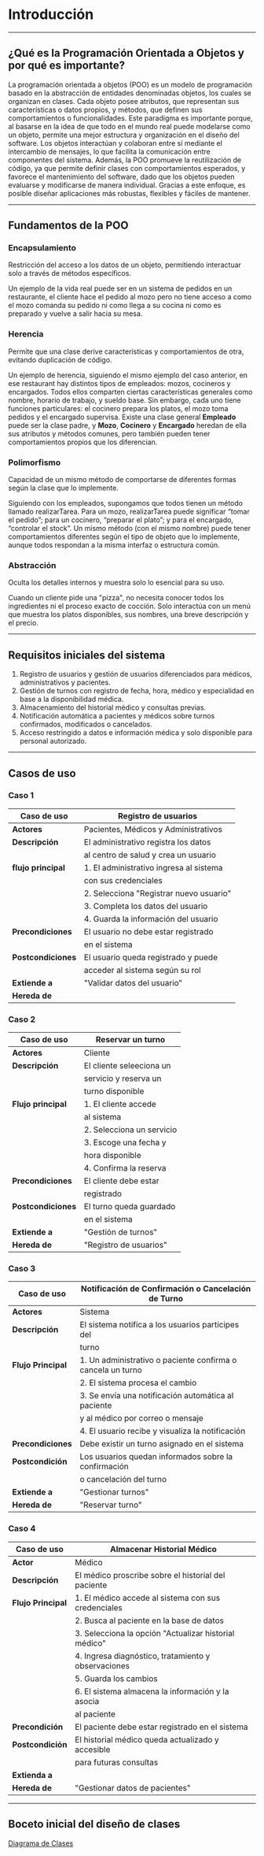 # Introducción 

---
## ¿Qué es la Programación Orientada a Objetos y por qué es importante?  
La programación orientada a objetos (POO) es un modelo de programación basado en la abstracción de entidades denominadas objetos, los cuales se organizan en clases. Cada objeto posee atributos, que representan sus características o datos propios, y métodos, que definen sus comportamientos o funcionalidades.
Este paradigma es importante porque, al basarse en la idea de que todo en el mundo real puede modelarse como un objeto, permite una mejor estructura y organización en el diseño del software. Los objetos interactúan y colaboran entre sí mediante el intercambio de mensajes, lo que facilita la comunicación entre componentes del sistema. Además, la POO promueve la reutilización de código, ya que permite definir clases con comportamientos esperados, y favorece el mantenimiento del software, dado que los objetos pueden evaluarse y modificarse de manera individual. Gracias a este enfoque, es posible diseñar aplicaciones más robustas, flexibles y fáciles de mantener.

---
## Fundamentos de la POO  
### Encapsulamiento  
Restricción del acceso a los datos de un objeto, permitiendo interactuar solo a través de métodos específicos.

Un ejemplo de la vida real puede ser en un sistema de pedidos en un restaurante, el cliente hace el pedido al mozo pero no tiene acceso a como el mozo comanda su pedido ni como llega a su cocina ni como es preparado y vuelve a salir hacia su mesa.
### Herencia  
Permite que una clase derive características y comportamientos de otra, evitando duplicación de código. 

Un ejemplo de herencia, siguiendo el mismo ejemplo del caso anterior, en ese restaurant hay distintos tipos de empleados: mozos, cocineros y encargados. Todos ellos comparten ciertas características generales como nombre, horario de trabajo, y sueldo base. Sin embargo, cada uno tiene funciones particulares: el cocinero prepara los platos, el mozo toma pedidos y el encargado supervisa. Existe una clase general **Empleado** puede ser la clase padre, y **Mozo**, **Cocinero** y **Encargado** heredan de ella sus atributos y métodos comunes, pero también pueden tener comportamientos propios que los diferencian.
### Polimorfismo  
Capacidad de un mismo método de comportarse de diferentes formas según la clase que lo implemente.

Siguiendo con los empleados, supongamos que todos tienen un método llamado realizarTarea. Para un mozo, realizarTarea puede significar “tomar el pedido”; para un cocinero, “preparar el plato”; y para el encargado, “controlar el stock”. Un mismo método (con el mismo nombre) puede tener comportamientos diferentes según el tipo de objeto que lo implemente, aunque todos respondan a la misma interfaz o estructura común.
### Abstracción  
Oculta los detalles internos y muestra solo lo esencial para su uso.

Cuando un cliente pide una "pizza", no necesita conocer todos los ingredientes ni el proceso exacto de cocción. Solo interactúa con un menú que muestra los platos disponibles, sus nombres, una breve descripción y el precio.

---
## Requisitos iniciales del sistema  
1. Registro de usuarios y gestión de usuarios diferenciados para médicos, administrativos y pacientes.  
2. Gestión de turnos con registro de fecha, hora, médico y especialidad en base a la disponibilidad médica.   
3. Almacenamiento del historial médico y consultas previas.  
4. Notificación automática a pacientes y médicos sobre turnos confirmados, modificados o cancelados.  
5. Acceso restringido a datos e información médica y solo disponible para personal autorizado.

---
## Casos de uso  

### Caso 1
   
| Caso de uso        | Registro de usuarios                   |
|--------------------|----------------------------------------|
| **Actores**        | Pacientes, Médicos y Administrativos   |
| **Descripción**    | El administrativo registra los datos   |
|                    | al centro de salud y crea un usuario   |
| **flujo principal**| 1. El administrativo ingresa al sistema|
|                    | con sus credenciales                   |
|                    | 2. Selecciona "Registrar nuevo usuario"|
|                    | 3. Completa los datos del usuario      |
|                    | 4. Guarda la información del usuario   |
| **Precondiciones** | El usuario no debe estar registrado    |
|                    | en el sistema                          |
| **Postcondiciones**| El usuario queda registrado y puede    |
|                    | acceder al sistema según su rol        |
| **Extiende a**     | "Validar datos del usuario"            |
| **Hereda de**      |                                        |


### Caso 2

| **Caso de uso**    | Reservar un turno       |                         
|--------------------|-------------------------|
| **Actores**        | Cliente                 |
| **Descripción**    | El cliente seleeciona un|
|                    | servicio y reserva un   |
|                    | turno disponible        |
| **Flujo principal**| 1. El cliente accede    |  
|                    | al sistema              |
|                    | 2. Selecciona un servicio|
|                    | 3. Escoge una fecha y   |
|                    | hora disponible         |
|                    | 4. Confirma la reserva  |
| **Precondiciones** | El cliente debe estar   | 
|                    | registrado              |
|**Postcondiciones** | El turno queda guardado |
|                    | en el sistema           |
| **Extiende a**     | "Gestión de turnos"     |
| **Hereda de**      | "Registro de usuarios"  |

### Caso 3
| **Caso de uso**      | Notificación de Confirmación o Cancelación de Turno |
|--------------------- |-----------------------------------------------------|
| **Actores**          | Sistema                                             |
| **Descripción**      | El sistema notifica a los usuarios participes del   |
|                      | turno                                               |
| **Flujo Principal**  | 1. Un administrativo o paciente confirma o cancela un turno|
|                      | 2. El sistema procesa el cambio                     |
|                      | 3. Se envía una notificación automática al paciente |
|                      | y al médico por correo o mensaje                    |
|                      | 4. El usuario recibe y visualiza la notificación    |
| **Precondiciones**   | Debe existir un turno asignado en el sistema        |
| **Postcondición**    | Los usuarios quedan informados sobre la confirmación|
|                      | o cancelación del turno                             |
| **Extiende a**       | "Gestionar turnos"                                  |
| **Hereda de**       | "Reservar turno"                                    |

### Caso 4
| **Caso de uso**      | Almacenar Historial Médico                          |
|----------------------|-----------------------------------------------------|
| **Actor**            | Médico                                              |
| **Descripción**      | El médico proscribe sobre el historial del paciente |
| **Flujo Principal**  | 1. El médico accede al sistema con sus credenciales |
|                      | 2. Busca al paciente en la base de datos            |
|                      | 3. Selecciona la opción "Actualizar historial médico"|
|                      | 4. Ingresa diagnóstico, tratamiento y observaciones  |
|                      | 5. Guarda los cambios                                |
|                      | 6. El sistema almacena la información y la asocia    |
|                      |    al paciente                                       |
| **Precondición**     | El paciente debe estar registrado en el sistema     |
| **Postcondición**    | El historial médico queda actualizado y accesible   |
|                      | para futuras consultas                              |
| **Extienda a**       |                                                     |
| **Hereda de**        | "Gestionar datos de pacientes"                      |

---






## Boceto inicial del diseño de clases  
[Diagrama de Clases](https://viewer.diagrams.net/?tags=%7B%7D&lightbox=1&highlight=FFB371&edit=_blank&layers=1&nav=1&title=Diagrama%20sin%20t%C3%ADtulo.drawio&dark=0#R%3Cmxfile%3E%3Cdiagram%20id%3D%22C5RBs43oDa-KdzZeNtuy%22%20name%3D%22Page-1%22%3E7V1bd5s4EP41Pmf3wTncHT8mzqXdTXqyTXfb7psCsq0WI6%2FASdxfv%2BJqkGQsEzA24bQ9RQIE6BvNjD7NyAN9sni9JWA5v8cOdAea4rwO9KuBpqmKqdD%2Fwpp1UjPStbhmRpCT1G0qHtEvmN6a1K6QA%2F3ChQHGboCWxUobex60g0IdIAS%2FFC%2BbYrf41CWYQa7i0QYuX%2FsVOcE8rj3XRpv6DxDN5umTVWscn1mA9OLkS%2Fw5cPBLrkq%2FHugTgnEQHy1eJ9ANey%2Ftl68f11%2Fdu5%2FW7R9%2F%2Bf%2BBvy%2F%2F%2FPLpn2Hc2M0%2Bt2SfQKAXVG7618%2FpzYd%2FjB%2Fflg83f70otxdPfwyTW5Rn4K6S%2FvrbXwGCcPLJwTrtR%2F8FLVzg0dLlFHvBY3JGpWXgoplHj236epDQimdIAkQhuEhOBHhJa%2B05cp07sMar8CP8ANg%2F09LlHBP0izYL3KRNepoEiTRpVuGKx%2FBOWq3QWgJ9es1D2jNqVnUH%2FCC5xsauC5Y%2BespeeAHIDHmXOAjwIm0IrzwHOkkpgzoqBAT%2FzIQnvH%2BKXHeCXUyirtGnU2jZdnZl7owS%2FQnPJL13k7vTgVOwcsOvl8Q3kYOwd%2BFrTroTvG8hXsCArOklyVltlOCbDt6k%2BLIZCOo4qZvnBoGmWskATAbfLGs6e9pnOliBN6N9unmcxjxOEzzPEj2PeRxwqRx5IICXISp%2BXqzpQe5LN1WRsO8h%2BCon%2BJ%2Fw4olATu5pVwc5GXfhNNgq4f4S2Mib3UXXXBmbms%2FJt4ZVmN47dSPpmiPHgV4kfQEIQCygocgtMfKCqDPMS%2FqXdtlEOTMHJn2hCS2rmzL9G15Oggn2qPgBFEkQpNL%2FAn2xbJUqgt2ytS5itlOWSkSpAOq%2BCGocglefPnYOvhK9NA8WbnLYFMim1jLIOgfyDbTnIHRIQsXjUXgWiH40b6964N8C%2FOj8cMB7%2F36fP5Lpuf5wvR5%2BsH4ocHQv0M%2BT0Pjb7xxpDkFZ8LcirSpG21DrHKTQoT58UqQ9N8cz7AH3elPLdNrmmjsc4hx5aT9gEKwTFxKsqOBk%2FRmeha8o%2BJY7%2Fh42RRGLS1evSctRYV3AIHy5CgjQD8QrYsOSntDFSBHoggA9Fx9a4po9hLK5ccv0cdEtG6ZeYdoEdbVnMEjuys8gmIY0hfHvTKah%2BAO5hi4IAevcZcnY2frCmsk8x9DL38sUf%2BC263W99Hp6EL9xVYdzO7acQiPAh4OJPrhUQa%2FX6tVruuxkpynfxeAQ5yB2UTShzqklfrK5A%2F8FRTLSiAngXyL9N1Q5odB5odAFAuCCJ%2Bg%2BYB8FCIftk%2FhaRjDamnWopuS047whY2W2Yquoolh%2F2xiosPg9f25jrqJSTfYqtgslnaFtGYJvNFjDjCRgiYR9LdZQZRqy5CxWXUqfn6N%2BxuFNvz3QcRiyZfR4SP%2FdhzbgYuwgGyc1F84Ceb93ziY0pu2tA3qxwvczOag%2FeshGgDxCP9Sk3USyAQ0%2FbttuWxySX1bEw4OJNrhQOBx7Xvz0eHHGvBgiV1HIU1fjxVVmvqGfHy8vPuKEPyHc3qf6sqRFq4QWl4G2Nu11zgF4TXWG875ps%2FpxFjHjTeEs5hP4kXoPYwfyHQNdxbO0SoEWMeGHBZof0ZvZQw91jVALqfCDKu8xBzUH8XunjPbW1EIiUIRqDZSRONSAD7KhfTBFhLrbnRvB%2BTmQ0hykB1TKYkz59cl77KApBal7mDYGo4i0Oaxt5RXuBHg2dDuLYgNWU0TYHHYw8jQrhx70nIswmpSWnlwc8iSXtCohUtSYOndCFkLke%2FAWtuio2CvynBXy6wHQfcIv%2BaWAqIKeSMVmUCT3rfNBjt4fKmeKog3KOf6o9AAJon0ZkkxbZj1lxEme5y8b2cxCAi8RIgl441rAiOFOsjXoHQw%2Bv%2BjLLAXokqvgtQUc8rTiiQppXkSVHdJZXRCF%2BtpQj0gSxxUl0WTpR0NOEvcNo7CYcI00DqSuMAexmPO0xNbZak%2BdnyB1zowCVRRTLrL%2B7GiRo84tdgFX9nEtUOcaP8%2F7gPyAChkI7y2s8XbMt6yVi81UyOmQ7hof3cVh%2FN6Jm%2F1hleXYmyJuND6C6xG7yEZBOD1U4lXhrg3lxtC02p4mavt54HgZdfUbfOzMV1creNz7GfB8aLFsSFcprjs97ATzUKwKzqxai7OdLZFnJINW0dk2djQkHUrGNKQz7eDp1IeNzBw1fgEoRX0juJGLmtMIqf5JVTqrgJ4STzW2AZfU%2FZ1Fopx6kh7e%2BOXJ%2FFOT1w7pUEuSepP3GmQJgvL%2BZj3ilIY1pEJ6MOh4fnG4a%2FEu5yCwoPJ2WWaqlHkN5VDvN115m1wIWEixqMjrnXE9gpKuLKTNKg2ISkksbXFFoWTG0M%2Bdm54772DKt1vjrTLLpEcPZdOxsxXMTqRji6WfX0%2B79pfQplNn5ABnm648cS97h4jtFXPfQlq2%2BP00Dskr5C%2Bxh55QN7GsMWilCuKHzNEWvx9P%2BXIYd5z8aABW2QzsphKdBK7rRUCntJCkDqzfuZHcGJjnbWtlnbevUYbRMfmVutL7lZX8SsviHMves8wkv0%2FDraLQ9HIyVza5mp0%2F16fQ%2BHy7Gf1m2lmARMR8b52kwRxJgtmcdeKZeQJnKOwFsm0%2Fuh7NLWiO2%2FY10jF%2FmpFO8auW5szvY6IbCETalRwvuzSiMtumGKwzUFMcErs9S7r9SqPbrRi8w%2Fs5Vil4S5pUz6ienuc7YkPpLFPOEeUGzUln8opHAE%2FEdTZvrLoxNY4nski83wxvTFM91nu40jC2nq1rSMSe9LPQfWGVzc1tiiM1eOYbzOjMBZB0jHZuiAry%2BxoAVsSXHlbtivaHDqL8PhtFG%2FbpR8Wd9h5kRQ9SZydBsmGK78CDTK1mfik35NjoU3tKRqAujtiL5OPT76Hngx%2F9VEAaxNZ9SLNfyWgA1rZ9SJNfyIDeMwKkqwO0Jg9yB6zte5B81DYH5fGy4Onu6MqZrp8P8jukK6o%2BKNsjPSyI09ErcuoS%2B6Zvk4UGyHd9ZBX9Rck90LmGjHSzodRHaIh9Z3d%2F14pZwPx7MRmXxiHYelNi46PjHyzFnxJQRqO9B8omzX6QT7I%2FU01jUJ5oX7INRC3jrnRno515%2B7HvdJABqjETLMuId9GoNEhN5ge0RuzuE3UtkTHpTkbNqfpCUFJNdhx7mcvtJNGcDbEEsrzPRtTSYvsmryJ9y3xKKvIDuOB3aO3ZqNNjo9gf7Bvq0rE51fZXOKVIPovnZPvgILGCON70EIvnFDsartd0WsgOpFtPC7F4znH3EkoP%2BptAb%2F1n%2Byyeo9wRdtUj%2FibE2%2F%2F5PqtP%2F2oCV9kI%2B6Z46RE%2F05gQ2MdjV0CybaU8Evz2YAhllzcwagJI2d%2BYKkuqehuQvHW97ZNeKqI5bh1NfoUoQzPbOLCjXlNjsGab%2B7QHK7%2Bg2%2F15T3N4mrJ4NmY9Rxxah6TJ1TNFzSrSXcENa9DuclBpkvnO5aBRQxw6LRKMgzztSMByfo8dGF7xPw%3D%3D%3C%2Fdiagram%3E%3C%2Fmxfile%3E)  

